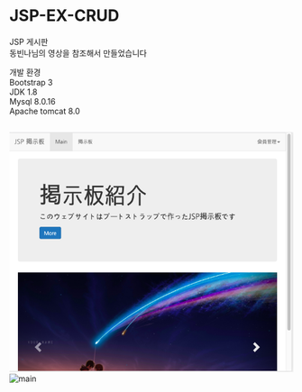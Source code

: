 # JSP-EX-CRUD
JSP 게시판<br>
동빈나님의 영상을 참조해서 만들었습니다<br>

개발 환경<br>
Bootstrap 3<br>
JDK 1.8<br>
Mysql 8.0.16<br>
Apache tomcat 8.0<br>

##
![main](./JSP-CRUD/screenshot/main.png)
![main](./JSP-CRUD/screenshot/sign.gif)
